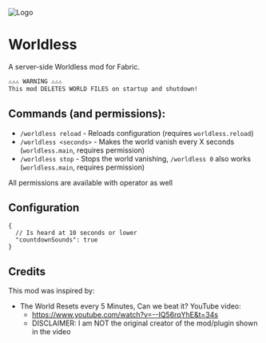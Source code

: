 ﻿![Logo](https://i.imgur.com/udSDGS8.png)

# Worldless
A server-side Worldless mod for Fabric.

```txt
⚠️⚠️⚠️ WARNING ⚠️⚠️⚠️
This mod DELETES WORLD FILES on startup and shutdown!
```

## Commands (and permissions):
- `/worldless reload` - Reloads configuration (requires `worldless.reload`)
- `/worldless <seconds>` - Makes the world vanish every X seconds (`worldless.main`, requires permission)
- `/worldless stop` - Stops the world vanishing, `/worldless 0` also works (`worldless.main`, requires permission)

All permissions are available with operator as well

## Configuration
```json5
{
  // Is heard at 10 seconds or lower
  "countdownSounds": true
}
```

## Credits
This mod was inspired by:
- The World Resets every 5 Minutes, Can we beat it? YouTube video: 
  - https://www.youtube.com/watch?v=--IQ56rqYhE&t=34s
  - DISCLAIMER: I am NOT the original creator of the mod/plugin shown in the video